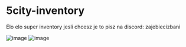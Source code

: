 # 5city-inventory

Elo elo super inventory jesli chcesz je to pisz na discord: zajebiecizbani

![image](https://github.com/user-attachments/assets/a7e1089f-c366-4f7e-9d48-1d73ddc56cbe)
![image](https://github.com/user-attachments/assets/0b316da3-7f53-4e38-a807-8dfdff778bbd)
